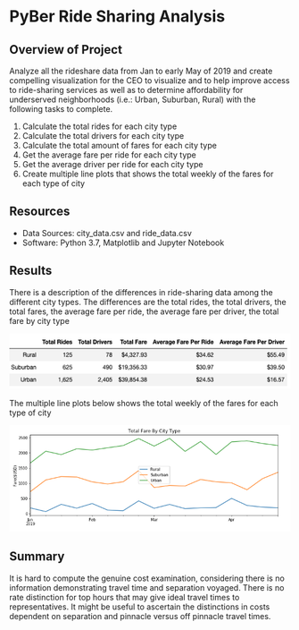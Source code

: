 # PyBer Ride Sharing Analysis

## Overview of Project
Analyze all the rideshare data from Jan to early May of 2019 and create compelling visualization for the CEO to visualize and to help improve access to ride-sharing services as well as to determine affordability for underserved neighborhoods (i.e.: Urban, Suburban, Rural) with the following tasks to complete.

1.	Calculate the total rides for each city type
2.	Calculate the total drivers for each city type
3.	Calculate the total amount of fares for each city type
4.	Get the average fare per ride for each city type
5.	Get the average driver per ride for each city type
6.	Create multiple line plots that shows the total weekly of the fares for each type of city

## Resources
- Data Sources: city_data.csv and ride_data.csv
- Software: Python 3.7, Matplotlib and Jupyter Notebook

## Results
There is a description of the differences in ride-sharing data among the different city types. The differences are the total rides, the total drivers, the total fares, the average fare per ride, the average fare per driver, the total fare by city type
  
![alt text](analysis/pyber_summary.png)

The multiple line plots below shows the total weekly of the fares for each type of city

![alt text](analysis/PyBer_fare_summary.png)
  
## Summary
It is hard to compute the genuine cost examination, considering there is no information demonstrating travel time and separation voyaged. There is no rate distinction for top hours that may give ideal travel times to representatives. It might be useful to ascertain the distinctions in costs dependent on separation and pinnacle versus off pinnacle travel times.
